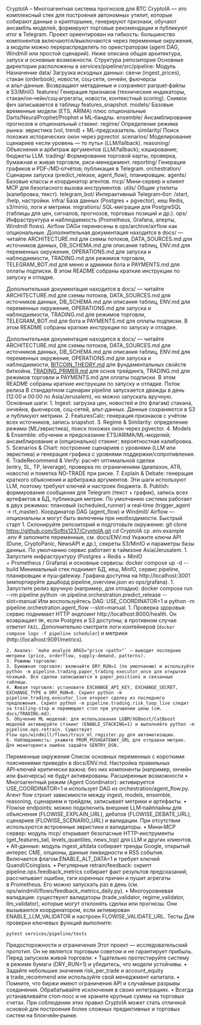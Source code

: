 CryptoIA – Многоагентная система прогнозов для BTC
CryptoIA — это комплексный стек для построения автономных утилит, которые собирают данные о крипторынке, генерируют признаки, обучают ансамбль моделей, формируют торговые рекомендации и публикуют итог в Telegram. Проект ориентирован на гибкость: большинство компонентов включаются/выключаются через переменные окружения, а модули можно перераспределять по оркестраторам (agent DAG, Windmill или простой сценарий). Ниже описана общая архитектура, запуск и основные возможности.
Структура репозитория
Основные директории расположены в services/pipeline/src/pipeline:
Модуль	Назначение
data/	Загрузка исходных данных: свечи (ingest_prices), стакан (orderbook), новости, соц‑сети, ончейн, фьючерсы и альт‑данные. Возвращают метаданные и сохраняют parquet‑файлы в S3/MinIO.
features/	Генерация признаков (технические индикаторы, стакан/он‑чейн/соц‑агрегаты, новости, контекстный scoring). Снимок фич записывается в таблицу features_snapshot.
models/	Базовые временные модели (ETS, ARIMA) плюс опциональные Darts/NeuralProphet/Prophet и ML‑бандлы.
ensemble/	Ансамблирование прогнозов и опциональный стэкинг.
regime/	Определение режима рынка: эвристика (vol, trend) + ML‑предсказатель.
similarity/	Поиск похожих исторических окон через pgvector.
scenarios/	Моделирование сценариев «если уровень — то путь» (LLM/fallback).
reasoning/	Объяснения и арбитраж аргументов (LLM/fallback); кэширование; бюджеты LLM.
trading/	Формирование торговой карты, проверка, бумажная и живая торговля, риск‑менеджмент.
reporting/	Генерация графиков и PDF‑/MD‑отчётов; публикация в Telegram.
orchestration/	Сценарии запуска (predict_release, agent_flow), планировщик.
agents/        Базовые классы и координатор агентов.
mcp/           Мини‑сервер и клиент MCP для безопасного вызова инструментов.
utils/         Общие утилиты (калибровка, текст).
telegram_bot/  Интерактивный Telegram‑бот: /start, /help, настройки.
infra/	База данных (Postgres + pgvector), кеш Redis, s3/minio, логи и метрики.
migrations/	SQL‑миграции для PostgreSQL (таблицы для цен, сигналов, прогнозов, торговых позиций и др.).
ops/	Инфраструктура и наблюдаемость (Prometheus, Grafana, алерты, Windmill flows). Airflow DAGи перенесены в ops/archive/airflow как опциональные.
Дополнительная документация находится в docs/ — читайте ARCHITECTURE.md для схемы потоков, DATA_SOURCES.md для источников данных, DB_SCHEMA.md для описания таблиц, ENV.md для переменных окружения, OPERATIONS.md для запуска и наблюдаемости, TRADING.md для режимов торговли, TELEGRAM_BOT.md для меню и админки бота и PAYMENTS.md для оплаты подписки. В этом README собраны краткие инструкции по запуску и отладке.

Дополнительная документация находится в docs/ — читайте ARCHITECTURE.md для схемы потоков, DATA_SOURCES.md для источников данных, DB_SCHEMA.md для описания таблиц, ENV.md для переменных окружения, OPERATIONS.md для запуска и наблюдаемости, TRADING.md для режимов торговли, TELEGRAM_BOT.md для бота и PAYMENTS.md для оплаты подписки. В этом README собраны краткие инструкции по запуску и отладке.

Дополнительная документация находится в docs/ — читайте ARCHITECTURE.md для схемы потоков, DATA_SOURCES.md для источников данных, DB_SCHEMA.md для описания таблиц, ENV.md для переменных окружения, OPERATIONS.md для запуска и наблюдаемости, [BITCOIN_THEORY.md](docs/BITCOIN_THEORY.md) для фундаментальных свойств биткойна, [TRADING_PRIMER.md](docs/TRADING_PRIMER.md) для основ трейдинга, TRADING.md для режимов торговли и PAYMENTS.md для оплаты подписки. В этом README собраны краткие инструкции по запуску и отладке.
Поток релиза
В стандартном сценарии pipeline запускается дважды в день (12:00 и 00:00 по Asia/Jerusalem), но можно запускать вручную. Основные шаги:
    1. Ingest: загрузка цен, новостей и (по флагам) стакана, ончейна, фьючерсов, соц‑сетей, альт‑данных. Данные сохраняются в S3 и публикуют метрики.
    2. FeaturesCalc: генерация признаков с учётом всех источников, запись snapshot.
    3. Regime & Similarity: определение режима (ML/эвристика), поиск похожих окон через pgvector.
    4. Models & Ensemble: обучение и предсказание ETS/ARIMA/ML‑моделей; ансамблирование и (опционально) стэкинг; вероятностная калибровка.
    5. Scenarios & Chart: построение сценариев с уровнями (LLM или эвристика) и генерация графика с уровнями поддержки/сопротивления.
    6. TradeRecommend & Verify: расчёт оптимальной сделки (entry, SL, TP, leverage), проверка по ограничениям (диапазон, ATR, новости) и пометка NO‑TRADE при риске.
    7. Explain & Debate: генерация краткого объяснения и арбитража аргументов. Эти шаги используют LLM, поэтому требуют ключей и настроек бюджета.
    8. Publish: формирование сообщения для Telegram (текст + график), запись всех артефактов в БД, публикация метрик.
По умолчанию система работает в двух режимах: плановый (scheduled_runner) и real‑time (trigger_agent → rt_master). Координатор DAG (agent_flow) и Windmill/ Airflow — опциональны и могут быть включены при необходимости.
Быстрый старт
    1. Склонируйте репозиторий и подготовьте окружение:
git clone https://github.com/Softis1237/CryptoIA.git
cd CryptoIA
cp .env.example .env  # заполните переменные, см. docs/ENV.md
Укажите ключи API (Dune, CryptoPanic, NewsAPI и др.), секреты S3/MinIO и параметры базы данных. По умолчанию сервис работает в таймзоне Asia/Jerusalem.
    1. Запустите инфраструктуру (Postgres + Redis + MinIO + Prometheus / Grafana) и основные сервисы:
docker compose up -d --build
Минимальный стек поднимет БД, кеш, MinIO, сервис pipeline, планировщик и пуш‑gateway. Графана доступна на http://localhost:3001 (импортируйте дашборд pipeline_overview.json из ops/grafana).
    1. Запустите релиз вручную (например, для отладки):
docker compose run --rm pipeline python -m pipeline.orchestration.predict_release --slot=manual
Или воспользуйтесь DAG: USE_COORDINATOR=1 и python -m pipeline.orchestration.agent_flow --slot=manual.
    1. Проверка здоровья: сервис поднимает HTTP эндпоинт http://localhost:8000/health. Он возвращает `OK`, если Postgres и S3 доступны; в противном случае ответит `FAIL`. Дополнительно смотрите логи контейнеров (`docker compose logs -f pipeline scheduler`) и метрики (http://localhost:9091/metrics).

    2. Анализ: `make analyze ARGS="price <path>"` — выводит последние метрики (price, orderflow, supply-demand, patterns).
    3. Режимы торговли:
    3. Бумажная торговля: включайте DRY_RUN=1 (по умолчанию) и используйте python -m pipeline.trading.paper_trading executor_once для открытия позиций. Все сделки записываются в paper_positions и связанные таблицы.
    4. Живая торговля: установите EXCHANGE_API_KEY, EXCHANGE_SECRET, EXCHANGE_TYPE и DRY_RUN=0. Скрипт python -m pipeline.trading.executor_live откроет сделку из последнего предложения. Скрипт python -m pipeline.trading.risk_loop_live следит за trailing‑stop и перемещает стоп при улучшении цены (см. docs/TRADING.md).
    5. Обучение ML моделей: для использования LGBM/XGBoost/CatBoost моделей активируйте стэкинг (ENABLE_STACKING=1) и выполняйте python -m pipeline.ops.retrain. Существует Flow ops/windmill/flows/train_ml_register.py для автоматизации.
    6. Наблюдаемость: укажите PROM_PUSHGATEWAY_URL для отправки метрик. Для мониторинга ошибок задайте SENTRY_DSN.
Переменные окружения
Список основных переменных с короткими пояснениями приведён в docs/ENV.md. Настройка правильных API‑ключей критически важна: без них компоненты (например, ончейн или фьючерсы) не будут активированы.
Расширенные возможности
    • Многоагентный режим (Agent Coordinator): активируется USE_COORDINATOR=1 и использует DAG из orchestration/agent_flow.py. Агент flow строит зависимости между ingest, models, ensemble, reasoning, сценарием и трейдом, записывает метрики и артефакты.
    • Flowise endpoints: можно подключить внешние LLM‑пайплайны для объяснения (FLOWISE_EXPLAIN_URL), дебатов (FLOWISE_DEBATE_URL), сценариев (FLOWISE_SCENARIO_URL) и валидации. При отсутствии используются встроенные эвристики и валидаторы.
    • Мини‑MCP сервер: модуль mcp/ открывает безопасные HTTP-инструменты (get_features_tail, levels_quantiles, news_top) для LLM и других клиентов.
    • Alt‑данные: модуль ingest_altdata собирает тренды Google, открытый интерес CME, опционы, данные ликвидности и RSS события. Включается флагом ENABLE_ALT_DATA=1 и требует ключей Quandl/Coinglass.
    • Регулярные retrain/feedback: скрипт pipeline.ops.feedback_metrics собирает факт результов предсказаний, рассчитывает ошибки, тэги коренных причин и пушит агрегаты в Prometheus. Его можно запускать раз в день (см. ops/windmill/flows/feedback_metrics_daily.py).
    • Многоуровневая валидация: существуют валидаторы (trade_validator, regime_validator, llm_validator), которые могут отклонять сделки или прогнозы. Они вызываются координатором, если активирован ENABLE_LLM_VALIDATOR и настроен FLOWISE_VALIDATE_URL.
Тесты
Для проверки ключевых функций выполните:

```
pytest services/pipeline/tests
```
Предосторожности и ограничения
Этот проект — исследовательский прототип. Он не является торговым советом и не гарантирует прибыль. Перед запуском живой торговли:
    • Тщательно протестируйте систему в режиме бумаги (DRY_RUN=1) и убедитесь, что модели устойчивы.
    • Задайте небольшие значения risk_per_trade и account_equity в trade_recommend или используйте свой менеджмент капитала.
    • Помните, что биржи имеют ограничения API и случайные разрывы соединения. Обрабатывайте исключения в своих интеграциях.
    • Всегда устанавливайте стоп‑лосс и не храните крупные суммы на торговых счетах.
При соблюдении этих правил CryptoIA может стать отличной основой для построения более сложных предиктивных и торговых систем на блокчейн‑рынке.
